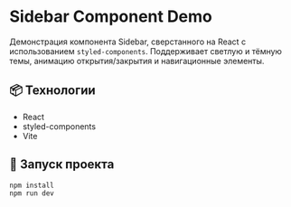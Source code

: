 # Sidebar Component Demo

Демонстрация компонента Sidebar, сверстанного на React с использованием `styled-components`. Поддерживает светлую и тёмную темы, анимацию открытия/закрытия и навигационные элементы.

## 📦 Технологии

- React
- styled-components
- Vite

## 🚀 Запуск проекта

```bash
npm install
npm run dev
